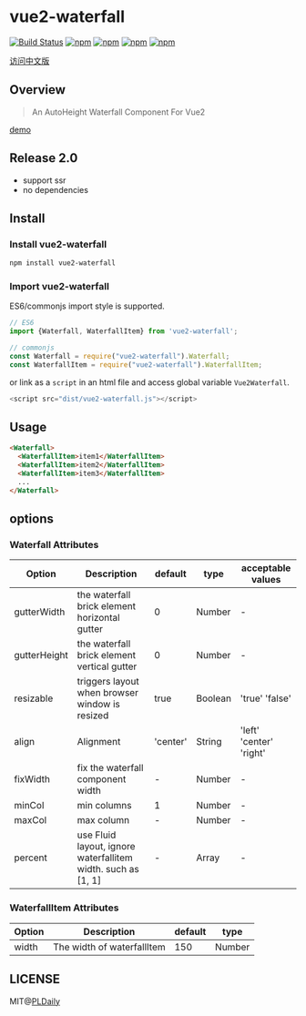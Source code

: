 # vue2-waterfall

[![Build Status](https://travis-ci.org/PLDaily/vue2-waterfall.svg?branch=master)](https://travis-ci.org/PLDaily/vue2-waterfall)
[![npm](https://img.shields.io/npm/v/vue2-waterfall.svg)](https://www.npmjs.com/package/vue2-waterfall)
[![npm](https://img.shields.io/npm/dt/vue2-waterfall.svg)](https://www.npmjs.com/package/vue2-waterfall)
[![npm](https://img.shields.io/npm/l/vue2-waterfall.svg)](https://www.npmjs.com/package/vue2-waterfall)
[![npm](https://img.shields.io/badge/code_style-standard-brightgreen.svg)](https://github.com/standard/standard)

[访问中文版](https://github.com/PLDaily/vue2-waterfall/blob/2.0/ZH_CN.md)

## Overview
> An AutoHeight Waterfall Component For Vue2

[demo](http://67.218.146.247:8090/)

## Release 2.0

- support ssr
- no dependencies

## Install

### Install vue2-waterfall

```sh
npm install vue2-waterfall
```

### Import vue2-waterfall

ES6/commonjs import style is supported.

```js
// ES6
import {Waterfall, WaterfallItem} from 'vue2-waterfall';

// commonjs
const Waterfall = require("vue2-waterfall").Waterfall;
const WaterfallItem = require("vue2-waterfall").WaterfallItem;
```
or link as a `script` in an html file and access global variable `Vue2Waterfall`.

```js
<script src="dist/vue2-waterfall.js"></script>
```

## Usage

```html
<Waterfall>
  <WaterfallItem>item1</WaterfallItem>
  <WaterfallItem>item2</WaterfallItem>
  <WaterfallItem>item3</WaterfallItem>
  ...
</Waterfall>
```

## options

### Waterfall Attributes

| Option          | Description                                                   | default     | type      | acceptable values        |
| --------------- | ------------------------------------------------------------- | ----------- | --------- | ------------------------ |
| gutterWidth     | the waterfall brick element horizontal gutter                 | 0           | Number    |           -              |
| gutterHeight    | the waterfall brick element vertical gutter                   | 0           | Number    |           -              |
| resizable       | triggers layout when browser window is resized                | true        | Boolean   |  'true' 'false'          |
| align           | Alignment                                                     | 'center'    | String    |  'left' 'center' 'right' |
| fixWidth        | fix the waterfall component width                             |      -      | Number    |           -              |
| minCol          | min columns                                                   | 1           | Number    |           -              |
| maxCol          | max column                                                    |      -      | Number    |           -              |
| percent         | use Fluid layout, ignore waterfallitem width. such as [1, 1]  |      -      | Array     |           -              |

### WaterfallItem Attributes

| Option  | Description                                                 | default     | type      |
| ------- | ----------------------------------------------------------- | ----------- | --------- |
| width   | The width of waterfallItem                                  |     150     | Number    |


## LICENSE

MIT@[PLDaily](https://github.com/PLDaily)
